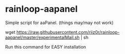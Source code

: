 # rainloop-aapanel
Simple script for aaPanel. (things may/may not work)

wget https://raw.githubusercontent.com/riiz0r/rainloop-aapanel/master/experimentalMail.sh | sh

Run this command for EASY installation
